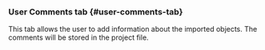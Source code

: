 ### User Comments tab {#user-comments-tab}

This tab allows the user to add information about the imported objects. The comments will be stored in the project file.